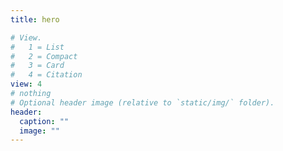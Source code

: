 ```yaml
---
title: hero

# View.
#   1 = List
#   2 = Compact
#   3 = Card
#   4 = Citation
view: 4
# nothing
# Optional header image (relative to `static/img/` folder).
header:
  caption: ""
  image: ""
---
```

